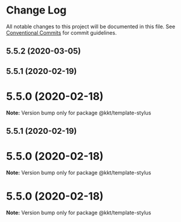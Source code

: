 # Change Log

All notable changes to this project will be documented in this file.
See [Conventional Commits](https://conventionalcommits.org) for commit guidelines.

## 5.5.2 (2020-03-05)



## 5.5.1 (2020-02-19)



# 5.5.0 (2020-02-18)

**Note:** Version bump only for package @kkt/template-stylus





## 5.5.1 (2020-02-19)



# 5.5.0 (2020-02-18)

**Note:** Version bump only for package @kkt/template-stylus





# 5.5.0 (2020-02-18)

**Note:** Version bump only for package @kkt/template-stylus
